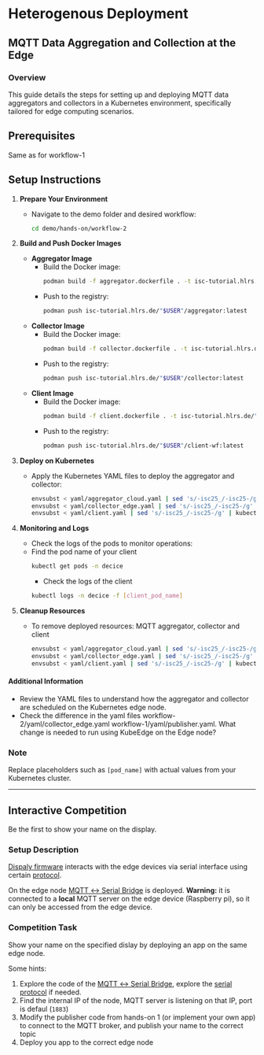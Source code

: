 # Heterogenous Deployment

## MQTT Data Aggregation and Collection at the Edge

### Overview
This guide details the steps for setting up and deploying MQTT data aggregators and collectors in a Kubernetes environment, specifically tailored for edge computing scenarios.

## Prerequisites 

Same as for workflow-1

## Setup Instructions

1. **Prepare Your Environment**
   - Navigate to the demo folder and desired workflow:
     ```bash
     cd demo/hands-on/workflow-2
     ```
2. **Build and Push Docker Images**
   - **Aggregator Image**
     - Build the Docker image:
       ```bash
       podman build -f aggregator.dockerfile . -t isc-tutorial.hlrs.de/"$USER"/aggregator:latest
       ```
     - Push to the registry:
       ```bash
       podman push isc-tutorial.hlrs.de/"$USER"/aggregator:latest
       ```
   - **Collector Image**
     - Build the Docker image:
       ```bash
       podman build -f collector.dockerfile . -t isc-tutorial.hlrs.de/"$USER"/collector:latest
       ```
     - Push to the registry:
       ```bash
       podman push isc-tutorial.hlrs.de/"$USER"/collector:latest
       ```
   - **Client Image**
     - Build the Docker image:
       ```bash
       podman build -f client.dockerfile . -t isc-tutorial.hlrs.de/"$USER"/client-wf:latest
       ```
     - Push to the registry:
       ```bash
       podman push isc-tutorial.hlrs.de/"$USER"/client-wf:latest
       ```

4. **Deploy on Kubernetes**
   - Apply the Kubernetes YAML files to deploy the aggregator and collector:
     ```bash
     envsubst < yaml/aggregator_cloud.yaml | sed 's/-isc25_/-isc25-/g' | kubectl create -f -
     envsubst < yaml/collector_edge.yaml | sed 's/-isc25_/-isc25-/g' | kubectl create -f -
     envsubst < yaml/client.yaml | sed 's/-isc25_/-isc25-/g' | kubectl create -f -
     ```

5. **Monitoring and Logs**
   - Check the logs of the pods to monitor operations:
   - Find the pod name of your client
     ```bash
     kubectl get pods -n decice
     ```
     - Check the logs of the client
     ```bash
     kubectl logs -n decice -f [client_pod_name]
      ```
6. **Cleanup Resources**
   - To remove deployed resources: MQTT aggregator, collector and client
     ```bash
     envsubst < yaml/aggregator_cloud.yaml | sed 's/-isc25_/-isc25-/g' | kubectl delete -f -
     envsubst < yaml/collector_edge.yaml | sed 's/-isc25_/-isc25-/g' | kubectl delete -f -
     envsubst < yaml/client.yaml | sed 's/-isc25_/-isc25-/g' | kubectl delete -f -    
     ```

#### Additional Information
- Review the YAML files to understand how the aggregator and collector are scheduled on the Kubernetes edge node.
- Check the difference in the yaml files workflow-2/yaml/collector_edge.yaml workflow-1/yaml/publisher.yaml. What change is needed to run using KubeEdge on the Edge node?


### Note
Replace placeholders such as `[pod_name]` with actual values from your Kubernetes cluster.


---

## Interactive Competition

Be the first to show your name on the display.

### Setup Description

[Dispaly firmware](https://github.com/isc-tutorial/infrastructure/tree/main/arduino-screen) interacts with the edge devices via serial interface using certain [protocol](https://github.com/isc-tutorial/infrastructure/blob/main/arduino-screen/PROTOCOL.md).

On the edge node [MQTT ↔ Serial Bridge](https://github.com/isc-tutorial/infrastructure/tree/main/mqtt2serial) is deployed. **Warning:** it is connected to a **local** MQTT server on the edge device (Raspberry pi), so it can only be accessed from the edge device.

### Competition Task

Show your name on the specified dislay by deploying an app on the same edge node.

Some hints:

1. Explore the code of the [MQTT ↔ Serial Bridge](https://github.com/isc-tutorial/infrastructure/tree/main/mqtt2serial), explore the [serial protocol](https://github.com/isc-tutorial/infrastructure/blob/main/arduino-screen/PROTOCOL.md) if needed.
2. Find the internal IP of the node, MQTT server is listening on that IP, port is defaul (`1883`)
3. Modify the publisher code from hands-on 1 (or implement your own app) to connect to the MQTT broker, and publish your name to the correct topic
4. Deploy you app to the correct edge node
